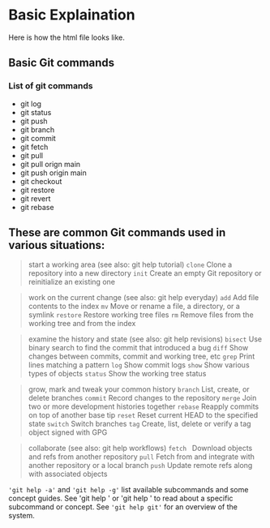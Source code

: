 # Basic Explaination

Here is how the html file looks like.

## Basic Git commands

### List of git commands
- git log
- git status
- git push
- git branch
- git commit
- git fetch 
- git pull
- git pull orign main
- git push origin main
- git checkout
- git restore
- git revert
- git rebase

These are common Git commands used in various situations:
-
> start a working area (see also: git help tutorial)
   `clone`    Clone a repository into a new directory
   `init`     Create an empty Git repository or reinitialize an existing one

> work on the current change (see also: git help everyday)
   `add`       Add file contents to the index
   `mv`        Move or rename a file, a directory, or a symlink
   `restore`   Restore working tree files
   `rm`        Remove files from the working tree and from the index

> examine the history and state (see also: git help revisions)
   `bisect`    Use binary search to find the commit that introduced a bug
   `diff`      Show changes between commits, commit and working tree, etc
   `grep`      Print lines matching a pattern
   `log`       Show commit logs
   `show`      Show various types of objects
   `status`    Show the working tree status

> grow, mark and tweak your common history
   `branch`    List, create, or delete branches
   `commit`    Record changes to the repository
   `merge`     Join two or more development histories together
   `rebase`    Reapply commits on top of another base tip
   `reset`     Reset current HEAD to the specified state
   `switch`    Switch branches
   `tag`      Create, list, delete or verify a tag object signed with GPG

> collaborate (see also: git help workflows)
   `fetch `    Download objects and refs from another repository
   `pull`      Fetch from and integrate with another repository or a local branch
   `push`      Update remote refs along with associated objects

`'git help -a'` and `'git help -g'` list available subcommands and some
concept guides. See 'git help <command>' or 'git help <concept>'
to read about a specific subcommand or concept.
See `'git help git'` for an overview of the system.